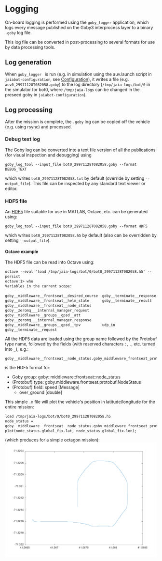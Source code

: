 # Logging

On-board logging is performed using the `goby_logger` application, which logs every message published on the Goby3 interprocess layer to a binary `.goby` log file.

This log file can be converted in post-processing to several formats for use by data processing tools.
## Log generation

When `goby_logger ` is run (e.g. in simulation using the auv.launch script in `jaiabot-configuration`, see [Configuration](page30_configuration.md)), it writes a file (e.g. `auv0_29971128T082058.goby`) to the log directory (`/tmp/jaia-logs/bot/0` in the simulator for bot0, where `/tmp/jaia-logs` can be changed in the preseed.goby in `jaiabot-configuration`).

## Log processing

After the mission is complete, the `.goby` log can be copied off the vehicle (e.g. using rsync) and processed.

### Debug text log

The Goby log can be converted into a text file version of all the publications (for visual inspection and debugging) using

```
goby_log_tool --input_file bot0_29971128T082058.goby --format DEBUG_TEXT
```

which writes `bot0_29971128T082058.txt` by default (override by setting `--output_file`). This file can be inspected by any standard text viewer or editor.

### HDF5 file

An [HDF5](https://www.hdfgroup.org/solutions/hdf5/) file suitable for use in MATLAB, Octave, etc. can be generated using:

```
goby_log_tool --input_file bot0_29971128T082058.goby --format HDF5
```

which writes `bot0_29971128T082058.h5` by default (also can be overridden by setting `--output_file`).

#### Octave example

The HDF5 file can be read into Octave using:

```
octave --eval 'load /tmp/jaia-logs/bot/0/bot0_29971128T082058.h5' --persist
octave:1> who
Variables in the current scope:

goby__middleware__frontseat__desired_course  goby__terminate__response
goby__middleware__frontseat__helm_state      goby__terminate__result
goby__middleware__frontseat__node_status     goby__zeromq___internal_manager_request
goby__middleware__groups__gpsd__att          goby__zeromq___internal_manager_response
goby__middleware__groups__gpsd__tpv          udp_in
goby__terminate__request
```

All the HDF5 data are loaded using the group name followed by the Protobuf type name, followed by the fields (with reserved characters `:`, `.`, etc. turned into `_`), e.g.:

```
goby__middleware__frontseat__node_status.goby_middleware_frontseat_protobuf_NodeStatus.speed.over_ground
```
is the HDF5 format for:

- Goby group: goby::middleware::frontseat::node_status
- (Protobuf) type: goby.middleware.frontseat.protobuf.NodeStatus
- (Protobuf) field: speed [Message]
    - over_ground [double]

This simple `.m` file will plot the vehicle's position in latitude/longitude for the entire mission:

```
load /tmp/jaia-logs/bot/0/bot0_29971128T082058.h5
node_status = goby__middleware__frontseat__node_status.goby_middleware_frontseat_protobuf_NodeStatus;
plot(node_status.global_fix.lat, node_status.global_fix.lon);
```

(which produces for a simple octagon mission):
![](../figures/log-plot-example.png)